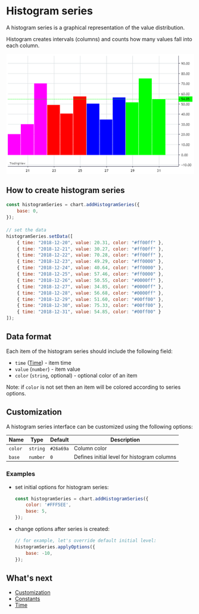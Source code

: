 # Histogram series

A histogram series is a graphical representation of the value distribution.

Histogram creates intervals (columns) and counts how many values fall into each column.

![Histogram example](./images/histogram-series.png "Histogram chart example")

## How to create histogram series

```javascript
const histogramSeries = chart.addHistogramSeries({
    base: 0,
});

// set the data
histogramSeries.setData([
    { time: "2018-12-20", value: 20.31, color: "#ff00ff" },
    { time: "2018-12-21", value: 30.27, color: "#ff00ff" },
    { time: "2018-12-22", value: 70.28, color: "#ff00ff" },
    { time: "2018-12-23", value: 49.29, color: "#ff0000" },
    { time: "2018-12-24", value: 40.64, color: "#ff0000" },
    { time: "2018-12-25", value: 57.46, color: "#ff0000" },
    { time: "2018-12-26", value: 50.55, color: "#0000ff" },
    { time: "2018-12-27", value: 34.85, color: "#0000ff" },
    { time: "2018-12-28", value: 56.68, color: "#0000ff" },
    { time: "2018-12-29", value: 51.60, color: "#00ff00" },
    { time: "2018-12-30", value: 75.33, color: "#00ff00" },
    { time: "2018-12-31", value: 54.85, color: "#00ff00" }
]);
```

## Data format

Each item of the histogram series should include the following field:

- `time` ([Time](./time.md)) - item time
- `value` (`number`) - item value
- `color` (`string`, optional) - optional color of an item

Note: if `color` is not set then an item will be colored according to series options.

## Customization

A histogram series interface can be customized using the following options:

|Name|Type|Default|Description|
|----|----|-------|-|
|`color`|`string`|`#26a69a`|Column color|
|`base`|`number`|`0`|Defines initial level for histogram columns|

### Examples

- set initial options for histogram series:

    ```javascript
    const histogramSeries = chart.addHistogramSeries({
        color: '#FFF5EE',
        base: 5,
    });
    ```

- change options after series is created:

    ```javascript
    // for example, let's override default initial level:
    histogramSeries.applyOptions({
        base: -10,
    });
    ```

## What's next

- [Customization](./customization.md)
- [Constants](./constants.md)
- [Time](./time.md)
